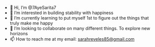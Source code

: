 - 👋 Hi, I’m @7AyeSarita7
- 👀 I’m interested in building stability with happiness
- 🌱 I’m currently learning to put myself 1st to figure out the things that truly make me happy
- 💞️ I’m looking to collaborate on many different things. To explore new horizons
- 📫 How to reach me at my email: sarahreveles85@gmail.com

<!---
7AyeSarita7/7AyeSarita7 is a ✨ special ✨ repository because its `README.md` (this file) appears on your GitHub profile.
You can click the Preview link to take a look at your changes.
--->
